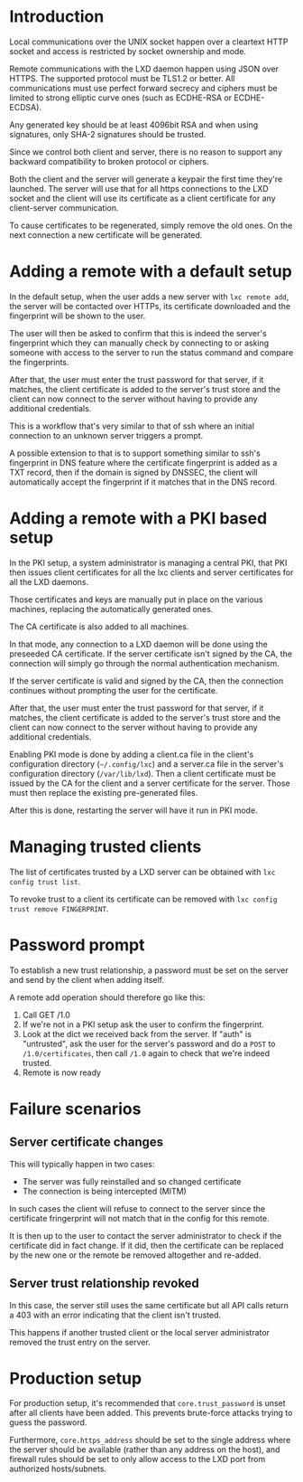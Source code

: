 # Introduction
Local communications over the UNIX socket happen over a cleartext HTTP
socket and access is restricted by socket ownership and mode.

Remote communications with the LXD daemon happen using JSON over HTTPS.
The supported protocol must be TLS1.2 or better.
All communications must use perfect forward secrecy and ciphers must be
limited to strong elliptic curve ones (such as ECDHE-RSA or
ECDHE-ECDSA).

Any generated key should be at least 4096bit RSA and when using
signatures, only SHA-2 signatures should be trusted.

Since we control both client and server, there is no reason to support
any backward compatibility to broken protocol or ciphers.

Both the client and the server will generate a keypair the first time
they're launched. The server will use that for all https connections to
the LXD socket and the client will use its certificate as a client
certificate for any client-server communication.

To cause certificates to be regenerated, simply remove the old ones. On the
next connection a new certificate will be generated.

# Adding a remote with a default setup
In the default setup, when the user adds a new server with `lxc remote add`,
the server will be contacted over HTTPs, its certificate downloaded and the
fingerprint will be shown to the user.

The user will then be asked to confirm that this is indeed the server's
fingerprint which they can manually check by connecting to or asking
someone with access to the server to run the status command and compare
the fingerprints.

After that, the user must enter the trust password for that server, if
it matches, the client certificate is added to the server's trust store
and the client can now connect to the server without having to provide
any additional credentials.

This is a workflow that's very similar to that of ssh where an initial
connection to an unknown server triggers a prompt.

A possible extension to that is to support something similar to ssh's
fingerprint in DNS feature where the certificate fingerprint is added as
a TXT record, then if the domain is signed by DNSSEC, the client will
automatically accept the fingerprint if it matches that in the DNS
record.

# Adding a remote with a PKI based setup
In the PKI setup, a system administrator is managing a central PKI, that
PKI then issues client certificates for all the lxc clients and server
certificates for all the LXD daemons.

Those certificates and keys are manually put in place on the various
machines, replacing the automatically generated ones.

The CA certificate is also added to all machines.

In that mode, any connection to a LXD daemon will be done using the
preseeded CA certificate. If the server certificate isn't signed by the
CA, the connection will simply go through the normal authentication
mechanism.

If the server certificate is valid and signed by the CA, then the
connection continues without prompting the user for the certificate.

After that, the user must enter the trust password for that server, if
it matches, the client certificate is added to the server's trust store
and the client can now connect to the server without having to provide
any additional credentials.

Enabling PKI mode is done by adding a client.ca file in the
client's configuration directory (`~/.config/lxc`) and a server.ca file in
the server's configuration directory (`/var/lib/lxd`). Then a client
certificate must be issued by the CA for the client and a server
certificate for the server. Those must then replace the existing
pre-generated files.

After this is done, restarting the server will have it run in PKI mode.

# Managing trusted clients
The list of certificates trusted by a LXD server can be obtained with `lxc
config trust list`.

To revoke trust to a client its certificate can be removed with `lxc config
trust remove FINGERPRINT`.

# Password prompt
To establish a new trust relationship, a password must be set on the
server and send by the client when adding itself.

A remote add operation should therefore go like this:

 1. Call GET /1.0
 2. If we're not in a PKI setup ask the user to confirm the fingerprint.
 3. Look at the dict we received back from the server. If "auth" is
    "untrusted", ask the user for the server's password and do a `POST` to
    `/1.0/certificates`, then call `/1.0` again to check that we're indeed
    trusted.
 4. Remote is now ready

# Failure scenarios
## Server certificate changes
This will typically happen in two cases:

 * The server was fully reinstalled and so changed certificate
 * The connection is being intercepted (MITM)

In such cases the client will refuse to connect to the server since the
certificate fringerprint will not match that in the config for this
remote.

It is then up to the user to contact the server administrator to check
if the certificate did in fact change. If it did, then the certificate
can be replaced by the new one or the remote be removed altogether and
re-added.


## Server trust relationship revoked
In this case, the server still uses the same certificate but all API
calls return a 403 with an error indicating that the client isn't
trusted.

This happens if another trusted client or the local server administrator
removed the trust entry on the server.


# Production setup
For production setup, it's recommended that `core.trust_password` is unset
after all clients have been added.  This prevents brute-force attacks trying to
guess the password.

Furthermore, `core.https_address` should be set to the single address where the
server should be available (rather than any address on the host), and firewall
rules should be set to only allow access to the LXD port from authorized
hosts/subnets.
